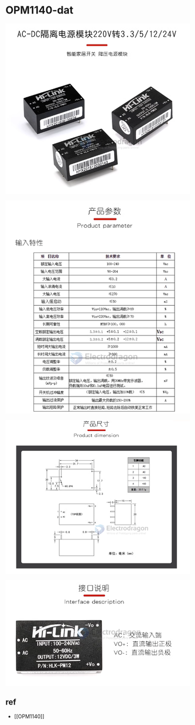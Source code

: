 
# OPM1140-dat


![](2024-01-22-17-11-42.png)

![](2024-01-22-17-12-00.png)

![](2024-01-22-17-12-25.png)

![](2024-01-22-17-12-38.png)


## ref

- [[OPM1140]]
